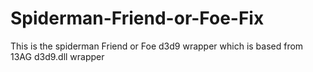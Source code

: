 # Spiderman-Friend-or-Foe-Fix
This is the spiderman Friend or Foe d3d9 wrapper which is based from 13AG d3d9.dll wrapper

